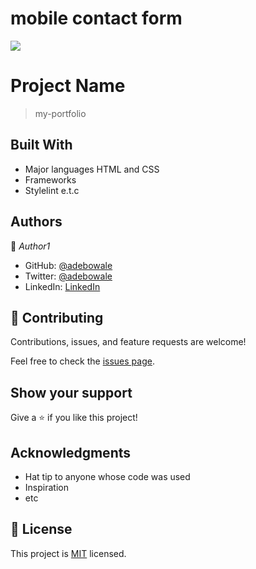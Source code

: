 # mobile contact form
![](https://img.shields.io/badge/Microverse-blueviolet)

# Project Name

>my-portfolio  


## Built With

- Major languages HTML and CSS
- Frameworks
- Stylelint e.t.c

## Authors

👤 *Author1*

- GitHub: [@adebowale](https://github.com/adebowale)
- Twitter: [@adebowale](https://twitter.com/adebowale)
- LinkedIn: [LinkedIn](https://linkedin.com/in/adebowale)



## 🤝 Contributing

Contributions, issues, and feature requests are welcome!

Feel free to check the [issues page](../../issues/).

## Show your support

Give a ⭐ if you like this project!

## Acknowledgments

- Hat tip to anyone whose code was used
- Inspiration
- etc

## 📝 License

This project is [MIT](./MIT.md) licensed.